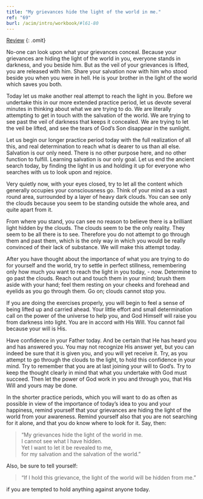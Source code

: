 ```yaml
---
title: "My grievances hide the light of the world in me."
ref: "69"
burl: /acim/intro/workbook/#l61-80
---
```


<a class="hide-review" href="/workbook/l085/#l069">Review</a>
{: .omit}

No-one can look upon what your grievances conceal. Because your
grievances are hiding the light of the world in you, everyone stands in
darkness, and you beside him. But as the veil of your grievances is
lifted, you are released with him. Share your salvation now with him who
stood beside you when you were in hell. He is your brother in the light
of the world which saves you both.

Today let us make another real attempt to reach the light in you. Before
we undertake this in our more extended practice period, let us devote
several minutes in thinking about what we are trying to do. We are
literally attempting to get in touch with the salvation of the world. We
are trying to see past the veil of darkness that keeps it concealed. We
are trying to let the veil be lifted, and see the tears of God’s Son
disappear in the sunlight.

Let us begin our longer practice period today with the full realization
of all this, and real determination to reach what is dearer to us than
all else. Salvation is our only need. There is no other purpose here,
and no other function to fulfill. Learning salvation is our only goal.
Let us end the ancient search today, by finding the light in us and
holding it up for everyone who searches with us to look upon and
rejoice.

Very quietly now, with your eyes closed, try to let all the content
which generally occupies your consciousness go. Think of your mind as a
vast round area, surrounded by a layer of heavy dark clouds. You can see
only the clouds because you seem to be standing outside the whole area,
and quite apart from it.

From where you stand, you can see no reason to believe there is a
brilliant light hidden by the clouds. The clouds seem to be the only
reality. They seem to be all there is to see. Therefore you do not
attempt to go through them and past them, which is the only way in which
you would be really convinced of their lack of substance. We will make
this attempt today.

After you have thought about the importance of what you are trying to do
for yourself and the world, try to settle in perfect
stillness, remembering only how much you want to reach the light in you
today, - now. Determine to go past the clouds. Reach out and touch them
in your mind; brush them aside with your hand; feel them resting on your
cheeks and forehead and eyelids as you go through them. Go on; clouds
cannot stop you.

If you are doing the exercises properly, you will begin to feel a sense
of being lifted up and carried ahead. Your little effort and small
determination call on the power of the universe to help you, and God
Himself will raise you from darkness into light. You are in accord with
His Will. You cannot fail because your will is His.

Have confidence in your Father today. And be certain that He has heard
you and has answered you. You may not recognize His answer yet, but you
can indeed be sure that it is given you, and you will yet receive
it. Try, as you attempt to go through the clouds to the light, to hold
this confidence in your mind. Try to remember that you are at last
joining your will to God’s. Try to keep the thought clearly in mind that
what you undertake with God must succeed. Then let the power of God work
in you and through you, that His Will and yours may be done.

In the shorter practice periods, which you will want to do as often as
possible in view of the importance of today’s idea to you and your
happiness, remind yourself that your grievances are hiding the light of
the world from your awareness. Remind yourself also that you are not
searching for it alone, and that you do know where to look for it. Say,
then:

> “My grievances hide the light of the world in me.<br/>
> I cannot see what I have hidden.<br/>
> Yet I want to let it be revealed to me,<br/>
> for my salvation and the salvation of the world.”

Also, be sure to tell yourself:

> “If I hold this grievance, the light of the world will be hidden from
> me.”

if you are tempted to hold anything against anyone today.

